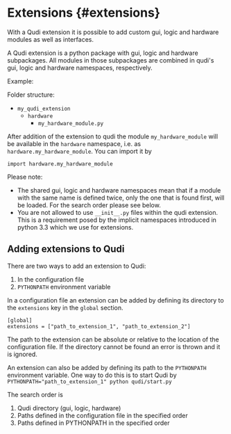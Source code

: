 # Extensions {#extensions}

With a Qudi extension it is possible to add custom gui, logic and hardware modules as well as interfaces.

A Qudi extension is a python package with gui, logic and hardware subpackages. All modules in those subpackages are combined in qudi's gui, logic and hardware namespaces, respectively.

Example:

Folder structure:

* `my_qudi_extension`
    * `hardware`
        * `my_hardware_module.py`

After addition of the extension to qudi the module `my_hardware_module` will be available in the `hardware` namespace, i.e. as `hardware.my_hardware_module`. You can import it by

```
import hardware.my_hardware_module
```

Please note:

* The shared gui, logic and hardware namespaces mean that if a module with the same name is defined twice, only the one that is found first, will be loaded. For the search order please see below.
* You are not allowed to use `__init__.py` files within the qudi extension. This is a requirement posed by the implicit namespaces introduced in python 3.3 which we use for extensions.

## Adding extensions to Qudi

There are two ways to add an extension to Qudi:

1. In the configuration file
2. `PYTHONPATH` environment variable

In a configuration file an extension can be added by defining its directory to the `extensions` key in the `global` section.

```
[global]
extensions = ["path_to_extension_1", "path_to_extension_2"]
```

The path to the extension can be absolute or relative to the location of the configuration file. If the directory cannot be found an error is thrown and it is ignored.


An extension can also be added by defining its path to the `PYTHONPATH` environment variable. One way to do this is to start Qudi by `PYTHONPATH="path_to_extension_1" python qudi/start.py`

The search order is

1. Qudi directory (gui, logic, hardware)
2. Paths defined in the configuration file in the specified order 
3. Paths defined in PYTHONPATH in the specified order
